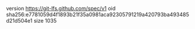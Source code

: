 version https://git-lfs.github.com/spec/v1
oid sha256:e7781059d4f1893b21f35a0981aca92305791219a420793ba493485d21d504e1
size 1035
